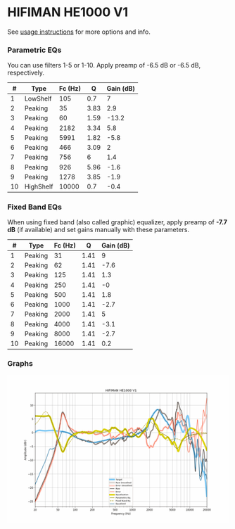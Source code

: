 # HIFIMAN HE1000 V1
See [usage instructions](https://github.com/jaakkopasanen/AutoEq#usage) for more options and info.

### Parametric EQs
You can use filters 1-5 or 1-10. Apply preamp of -6.5 dB or -6.5 dB, respectively.

|   # | Type      |   Fc (Hz) |    Q |   Gain (dB) |
|-----|-----------|-----------|------|-------------|
|   1 | LowShelf  |       105 | 0.7  |         7   |
|   2 | Peaking   |        35 | 3.83 |         2.9 |
|   3 | Peaking   |        60 | 1.59 |       -13.2 |
|   4 | Peaking   |      2182 | 3.34 |         5.8 |
|   5 | Peaking   |      5991 | 1.82 |        -5.8 |
|   6 | Peaking   |       466 | 3.09 |         2   |
|   7 | Peaking   |       756 | 6    |         1.4 |
|   8 | Peaking   |       926 | 5.96 |        -1.6 |
|   9 | Peaking   |      1278 | 3.85 |        -1.9 |
|  10 | HighShelf |     10000 | 0.7  |        -0.4 |

### Fixed Band EQs
When using fixed band (also called graphic) equalizer, apply preamp of **-7.7 dB** (if available) and set gains manually with these parameters.

|   # | Type    |   Fc (Hz) |    Q |   Gain (dB) |
|-----|---------|-----------|------|-------------|
|   1 | Peaking |        31 | 1.41 |         9   |
|   2 | Peaking |        62 | 1.41 |        -7.6 |
|   3 | Peaking |       125 | 1.41 |         1.3 |
|   4 | Peaking |       250 | 1.41 |        -0   |
|   5 | Peaking |       500 | 1.41 |         1.8 |
|   6 | Peaking |      1000 | 1.41 |        -2.7 |
|   7 | Peaking |      2000 | 1.41 |         5   |
|   8 | Peaking |      4000 | 1.41 |        -3.1 |
|   9 | Peaking |      8000 | 1.41 |        -2.7 |
|  10 | Peaking |     16000 | 1.41 |         0.2 |

### Graphs
![](./HIFIMAN%20HE1000%20V1.png)
